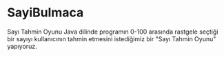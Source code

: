# SayiBulmaca
Sayı Tahmin Oyunu
Java dilinde programın 0-100 arasında rastgele seçtiği bir sayıyı kullanıcının tahmin etmesini istediğimiz bir "Sayı Tahmin Oyunu" yapıyoruz.
